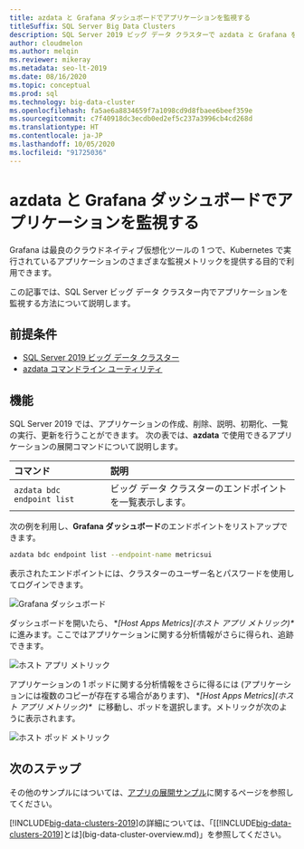 ```yaml
---
title: azdata と Grafana ダッシュボードでアプリケーションを監視する
titleSuffix: SQL Server Big Data Clusters
description: SQL Server 2019 ビッグ データ クラスターで azdata と Grafana を利用し、アプリケーションを監視する
author: cloudmelon
ms.author: melqin
ms.reviewer: mikeray
ms.metadata: seo-lt-2019
ms.date: 08/16/2020
ms.topic: conceptual
ms.prod: sql
ms.technology: big-data-cluster
ms.openlocfilehash: fa5ae6a8834659f7a1098cd9d8fbaee6beef359e
ms.sourcegitcommit: c7f40918dc3ecdb0ed2ef5c237a3996cb4cd268d
ms.translationtype: HT
ms.contentlocale: ja-JP
ms.lasthandoff: 10/05/2020
ms.locfileid: "91725036"
---
```

# <a name="monitor-applications-with-azdata-and-grafana-dashboard"></a>azdata と Grafana ダッシュボードでアプリケーションを監視する

Grafana は最良のクラウドネイティブ仮想化ツールの 1 つで、Kubernetes で実行されているアプリケーションのさまざまな監視メトリックを提供する目的で利用できます。  

この記事では、SQL Server ビッグ データ クラスター内でアプリケーションを監視する方法について説明します。

## <a name="prerequisites"></a>前提条件

- [SQL Server 2019 ビッグ データ クラスター](deployment-guidance.md)
- [azdata コマンドライン ユーティリティ](../azdata/install/deploy-install-azdata.md)

## <a name="capabilities"></a>機能

SQL Server 2019 では、アプリケーションの作成、削除、説明、初期化、一覧の実行、更新を行うことができます。 次の表では、**azdata** で使用できるアプリケーションの展開コマンドについて説明します。

|コマンド |説明 |
|:---|:---|
|`azdata bdc endpoint list` | ビッグ データ クラスターのエンドポイントを一覧表示します。 |


次の例を利用し、**Grafana ダッシュボード**のエンドポイントをリストアップできます。

```bash
azdata bdc endpoint list --endpoint-name metricsui 
```

表示されたエンドポイントには、クラスターのユーザー名とパスワードを使用してログインできます。 

![Grafana ダッシュボード](media/big-data-cluster-monitor-apps/grafana-dashboard-endpoint.png)


ダッシュボードを開いたら、 **[Host Apps Metrics]\(ホスト アプリ メトリック)\** に進みます。ここではアプリケーションに関する分析情報がさらに得られ、追跡できます。  

![ホスト アプリ メトリック](media/big-data-cluster-monitor-apps/host-apps-metrics.png)


アプリケーションの 1 ポッドに関する分析情報をさらに得るには (アプリケーションには複数のコピーが存在する場合があります)、 **[Host Apps Metrics]\(ホスト アプリ メトリック)\**   に移動し、ポッドを選択します。メトリックが次のように表示されます。  

![ホスト ポッド メトリック](media/big-data-cluster-monitor-apps/host-pods-metrics.png) 


## <a name="next-steps"></a>次のステップ

その他のサンプルにはついては、[アプリの展開サンプル](https://aka.ms/sql-app-deploy)に関するページを参照してください。

[!INCLUDE[big-data-clusters-2019](../includes/ssbigdataclusters-ss-nover.md)]の詳細については、「[[!INCLUDE[big-data-clusters-2019](../includes/ssbigdataclusters-ver15.md)]とは](big-data-cluster-overview.md)」を参照してください。